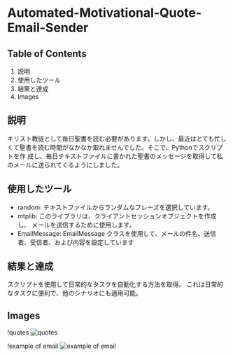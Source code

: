 # Automated-Motivational-Quote-Email-Sender

## Table of Contents
1. 説明
2. 使用したツール
3. 結果と達成
3. Images

## 説明
キリスト教徒として毎日聖書を読む必要があります。しかし、最近はとても忙しくて聖書を読む時間がなかなか取れませんでした。そこで、Pythonでスクリプトを作
成し、毎日テキストファイルに書かれた聖書のメッセージを取得して私のメールに送られてくるようにしました。

## 使用したツール
* random: テキストファイルからランダムなフレーズを選択しています。
* mtplib: このライブラリは、クライアントセッションオブジェクトを作成し、
メールを送信するために使用します。
* EmailMessage: EmailMessage クラスを使用して、メールの件名、送信
者、受信者、および内容を設定しています

## 結果と達成
スクリプトを使用して日常的なタスクを自動化する方法を取得。
これは日常的なタスクに便利で、他のシナリオにも適用可能。

## Images
!quotes
![quotes](https://github.com/bardack134/Automated-Motivational-Quote-Email-Sender/assets/142977989/86b3bd54-7ca4-4997-8cdc-4a45e0564b2d)


!example of email
![example of email](https://github.com/bardack134/Automated-Motivational-Quote-Email-Sender/assets/142977989/d262cef0-0313-4ca1-b7c0-dadec14e5704)

